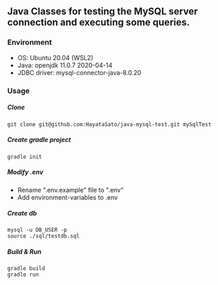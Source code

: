 ## Java Classes for testing the MySQL server connection and executing some queries.

### Environment
* OS: Ubuntu 20.04 (WSL2)
* Java: openjdk 11.0.7 2020-04-14
* JDBC driver: mysql-connector-java-8.0.20

### Usage
##### Clone
```
git clone git@github.com:HayataSato/java-mysql-test.git mySqlTest
```

##### Create gradle project
```
gradle init
```

##### Modify .env
* Rename ".env.example" file to ".env"
* Add environment-variables to .env

##### Create db
```
mysql -u DB_USER -p
source ./sql/testdb.sql
```

##### Build & Run
```
gradle build
gradle run
```